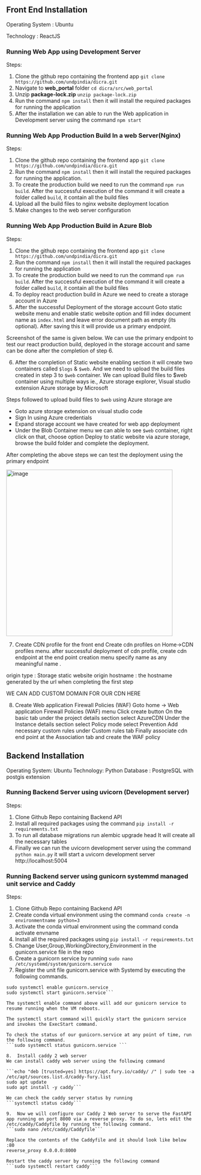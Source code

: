 ## Front End Installation

Operating System : Ubuntu

Technology : ReactJS

### Running Web App  using Development Server

Steps:
1.	Clone the github repo containing the frontend app ```git clone https://github.com/undpindia/dicra.git```
2.	Navigate to **web_portal** folder ```cd dicra/src/web_portal```
3.	Unzip **package-lock.zip** ```unzip package-lock.zip```
4.	Run the command ```npm install``` then it will install the required packages for running the application
5.	After the installation we can able to run the Web application in Development server using the command ```npm start```

### Running Web App Production Build In a web Server(Nginx)

Steps:
1.	Clone the github repo containing the frontend app ```git clone https://github.com/undpindia/dicra.git```
2.	Run the command ```npm install``` then it will install the required packages for running the application.
3.	To create the production build we need to run the command ```npm run build```. After the successful execution of the command it will create a folder called ```build```, it contain all the build files
4.	Upload all the build files to nginx website deployment location
5.	Make changes to the web server configuration

### Running Web App Production Build in Azure Blob

Steps:
1.	Clone the github repo containing the frontend app ```git clone https://github.com/undpindia/dicra.git```
2.	Run the command ```npm install``` then it will install the required packages for running the application
3.	To create the production build we need to run the command ```npm run build```. After the successful execution of the command it will create a folder called ```build```, it contain all the build files
4.	To deploy react production build in Azure we need to create a storage account in Azure
5.	After the successful Deployment of the storage account Goto static website menu and enable static website option and fill index document name as ```index.html``` and leave error document path as empty (its optional). After saving this it will provide us a primary endpoint.

Screenshot of the same is given below. We can use the primary endpoint to test our react production build, deployed in the storage account and same can be done after the completion of step 6.


6.	After the completion of Static website enabling section it will create two containers called ```$logs``` & ```$web```. And we need to upload the build files created in step 3 to ```$web``` container. We can upload Build files to $web container using multiple ways ie., Azure storage explorer, Visual studio extension Azure storage by Microsoft

Steps followed to upload build files to ```$web``` using Azure storage are

- Goto azure storage extension on visual studio code 
- Sign In using Azure credentials
- Expand storage account we have created for web app deployment
- Under the Blob Container menu we can able to see ```$web``` container, right click on that, choose option Deploy to static website via azure storage,  browse the build folder and complete the deployment.

After completing the above steps we can test the deployment using the primary endpoint 

<img width="443" alt="image" src="https://user-images.githubusercontent.com/42402451/157679960-274faefe-d73b-4383-95c0-aecd46c7d544.png">


7.	Create CDN profile for the front end 
Create cdn profiles on Home->CDN profiles menu. 
after successful deployment of cdn profile, create cdn endpoint at the end point creation menu specify name as any meaningful name . 

origin type : Storage static website 
origin hostname : the hostname generated by the url when completing the first step

WE CAN ADD CUSTOM DOMAIN FOR OUR CDN HERE

8.	Create Web application Firewall Policies (WAF)
Goto home -> Web application Firewall Policies (WAF) menu
Click create button
On the basic tab under the project details section select AzureCDN 
         	Under the Instance details section select Policy mode select Prevention
	Add necessary custom rules under Custom rules tab
     	Finally associate cdn end point at the Association tab and create the WAF policy


## Backend Installation

Operating System: Ubuntu
Technology: Python
Database : PostgreSQL with postgis extension

### Running Backend Server using uvicorn (Development server)

Steps:
1.	Clone Github Repo containing Backend API 
2.	Install all required packages using the command ```pip install -r requirements.txt```
3.	To run all database migrations run alembic upgrade head
It will create  all the necessary tables
4.	Finally we can run the uvicorn development server using the command ```python main.py``` it will start a uvicorn development server http://localhost:5004 
	
### Running Backend server using gunicorn systemmd managed unit service and Caddy

Steps:
1.	Clone Github Repo containing Backend API
2.	Create conda virtual environment using the command ```conda create -n environmentname python=3 ```
3.	Activate the conda virtual environment using the command conda activate envname  
4.	Install all the required packages using ```pip install -r requirements.txt ```
5.	Change User,Group,WorkingDirectory,Environment in the  gunicorn.service file in the repo
6.	Create a gunicorn service by running 
 ```sudo nano /etc/systemd/system/gunicorn.service```
7.	Register the unit file gunicorn.service with Systemd by executing the following commands.
```sudo systemctl daemon-reload
sudo systemctl enable gunicorn.service
sudo systemctl start gunicorn.service```

The systemctl enable command above will add our gunicorn service to resume running when the VM reboots.

The systemctl start command will quickly start the gunicorn service and invokes the ExecStart command.

To check the status of our gunicorn.service at any point of time, run the following command.
```sudo systemctl status gunicorn.service ```

8.	Install caddy 2 web server
We can install caddy web server using the following command

```echo "deb [trusted=yes] https://apt.fury.io/caddy/ /" | sudo tee -a /etc/apt/sources.list.d/caddy-fury.list
sudo apt update
sudo apt install -y caddy```

We can check the caddy server status by running 
```systemctl status caddy```

9.	Now we will configure our Caddy 2 Web server to serve the FastAPI app running on port 8000 via a reverse proxy. To do so, lets edit the /etc/caddy/Caddyfile by running the following command.
```sudo nano /etc/caddy/Caddyfile```

Replace the contents of the Caddyfile and it should look like below
:80
reverse_proxy 0.0.0.0:8000

Restart the caddy server by running the following command
```sudo systemctl restart caddy```

	





